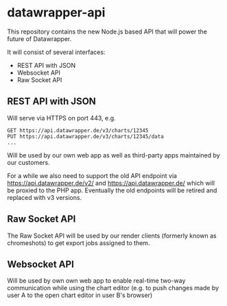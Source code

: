 # datawrapper-api

This repository contains the new Node.js based API that will power the future of Datawrapper.

It will consist of several interfaces:

* REST API with JSON
* Websocket API 
* Raw Socket API

## REST API with JSON

Will serve via HTTPS on port 443, e.g. 

    GET https://api.datawrapper.de/v3/charts/12345
    PUT https://api.datawrapper.de/v3/charts/12345/data
    ...

Will be used by our own web app as well as third-party apps maintained by our customers.

For a while we also need to support the old API endpoint via https://api.datawrapper.de/v2/ and https://api.datawrapper.de/ which will be proxied to the PHP app. Eventually the old endpoints will be retired and replaced with v3 versions.

## Raw Socket API

The Raw Socket API will be used by our render clients (formerly known as chromeshots) to get export jobs assigned to them.

## Websocket API

Will be used by own own web app to enable real-time two-way communication while using the chart editor (e.g. to push changes made by user A to the open chart editor in user B's browser)
